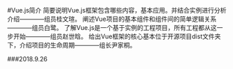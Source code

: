 #Vue.js简介
简要说明Vue.js框架包含哪些内容，基本应用。并结合实例进行分析介绍————组员桂文瑄。
阐述Vue项目的基本组件和组件间的简单逻辑关系————组员白鹭。
了解Vue.js是一个基于实例的工程项目，所有工程都从这一步开始————组员赵世晗。
给出Vue框架的核心基本位于开源项目dist文件夹下，介绍项目的生命周期————组长尹家桐。

###2018.9.26
